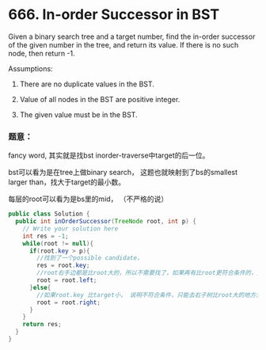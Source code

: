 # 666. In-order Successor in BST

Given a binary search tree and a target number, find the in-order successor of the given number in the tree, and return its value. If there is no such node, then return -1.

Assumptions:

1. There are no duplicate values in the BST.

2. Value of all nodes in the BST are positive integer.

3. The given value must be in the BST. 

### 题意：

fancy word, 其实就是找bst inorder-traverse中target的后一位。

bst可以看为是在tree上做binary search， 这题也就映射到了bs的smallest larger than，找大于target的最小数。

每层的root可以看为是bs里的mid， （不严格的说）

```java
public class Solution {
  public int inOrderSuccessor(TreeNode root, int p) {
    // Write your solution here
    int res = -1;
    while(root != null){
      if(root.key > p){
        //找到了一个possible candidate，
        res = root.key;
        //root右手边都是比root大的，所以不需要找了，如果再有比root更符合条件的，只能是在左边找。
        root = root.left;
      }else{
        //如果root.key 比target小， 说明不符合条件，只能去右子树比root大的地方去找candidate
        root = root.right;
      }
    }
    return res;
  }
}
```

